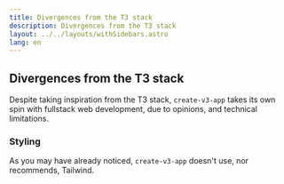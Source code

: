 ```yaml
---
title: Divergences from the T3 stack
description: Divergences from the T3 stack
layout: ../../layouts/withSidebars.astro
lang: en
---
```


## Divergences from the T3 stack

Despite taking inspiration from the T3 stack, `create-v3-app` takes its own spin with fullstack web development, due to opinions, and technical limitations.

### Styling

As you may have already noticed, `create-v3-app` doesn't use, nor recommends, Tailwind.
